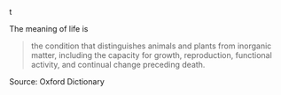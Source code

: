 t<!--
.. title: What Is The Meaning Of Life?
.. slug: the-meaning-of-life
.. date: 2016-12-25 18:29:23 UTC
.. tags: life
.. category: philosophy
.. link:
.. description: Have you ever wondered what is the meaning of life? Then you will find answer for it here.
.. type: text
-->


The meaning of life is

<blockquote cite="https://en.oxforddictionaries.com/definition/life">

the condition that distinguishes animals and plants from inorganic matter, including the capacity for growth, reproduction, functional activity, and continual change preceding death.

</blockquote>

Source: Oxford Dictionary
